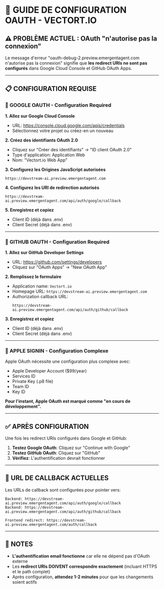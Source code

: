 # 🔧 GUIDE DE CONFIGURATION OAUTH - VECTORT.IO

## ⚠️ PROBLÈME ACTUEL : OAuth "n'autorise pas la connexion"

Le message d'erreur "oauth-debug-2.preview.emergentagent.com n'autorise pas la connexion" signifie que **les redirect URIs ne sont pas configurés** dans Google Cloud Console et GitHub OAuth Apps.

---

## 📋 CONFIGURATION REQUISE

### 🔵 **GOOGLE OAUTH - Configuration Required**

**1. Allez sur Google Cloud Console**
   - URL: https://console.cloud.google.com/apis/credentials
   - Sélectionnez votre projet ou créez-en un nouveau

**2. Créez des identifiants OAuth 2.0**
   - Cliquez sur "Créer des identifiants" → "ID client OAuth 2.0"
   - Type d'application: Application Web
   - Nom: "Vectort.io Web App"

**3. Configurez les Origines JavaScript autorisées**
   ```
   https://devstream-ai.preview.emergentagent.com
   ```

**4. Configurez les URI de redirection autorisés**
   ```
   https://devstream-ai.preview.emergentagent.com/api/auth/google/callback
   ```

**5. Enregistrez et copiez**
   - Client ID (déjà dans .env)
   - Client Secret (déjà dans .env)

---

### 🐙 **GITHUB OAUTH - Configuration Required**

**1. Allez sur GitHub Developer Settings**
   - URL: https://github.com/settings/developers
   - Cliquez sur "OAuth Apps" → "New OAuth App"

**2. Remplissez le formulaire**
   - Application name: `Vectort.io`
   - Homepage URL: `https://devstream-ai.preview.emergentagent.com`
   - Authorization callback URL: 
     ```
     https://devstream-ai.preview.emergentagent.com/api/auth/github/callback
     ```

**3. Enregistrez et copiez**
   - Client ID (déjà dans .env)
   - Client Secret (déjà dans .env)

---

### 🍎 **APPLE SIGNIN - Configuration Complexe**

Apple OAuth nécessite une configuration plus complexe avec:
- Apple Developer Account ($99/year)
- Services ID
- Private Key (.p8 file)
- Team ID
- Key ID

**Pour l'instant, Apple OAuth est marqué comme "en cours de développement".**

---

## ✅ APRÈS CONFIGURATION

Une fois les redirect URIs configurés dans Google et GitHub:

1. **Testez Google OAuth**: Cliquez sur "Continue with Google"
2. **Testez GitHub OAuth**: Cliquez sur "GitHub"
3. **Vérifiez**: L'authentification devrait fonctionner

---

## 🔄 URL DE CALLBACK ACTUELLES

Les URLs de callback sont configurées pour pointer vers:
```
Backend: https://devstream-ai.preview.emergentagent.com/api/auth/google/callback
Backend: https://devstream-ai.preview.emergentagent.com/api/auth/github/callback

Frontend redirect: https://devstream-ai.preview.emergentagent.com/auth/callback
```

---

## 📝 NOTES

- **L'authentification email fonctionne** car elle ne dépend pas d'OAuth externe
- Les **redirect URIs DOIVENT correspondre exactement** (incluant HTTPS et le path complet)
- Après configuration, **attendez 1-2 minutes** pour que les changements soient actifs
